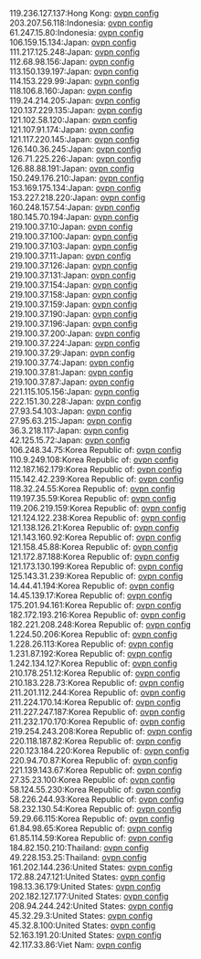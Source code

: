 119.236.127.137:Hong Kong: [ovpn config](vpn/119_236_127_137.ovpn)  
203.207.56.118:Indonesia: [ovpn config](vpn/203_207_56_118.ovpn)  
61.247.15.80:Indonesia: [ovpn config](vpn/61_247_15_80.ovpn)  
106.159.15.134:Japan: [ovpn config](vpn/106_159_15_134.ovpn)  
111.217.125.248:Japan: [ovpn config](vpn/111_217_125_248.ovpn)  
112.68.98.156:Japan: [ovpn config](vpn/112_68_98_156.ovpn)  
113.150.139.197:Japan: [ovpn config](vpn/113_150_139_197.ovpn)  
114.153.229.99:Japan: [ovpn config](vpn/114_153_229_99.ovpn)  
118.106.8.160:Japan: [ovpn config](vpn/118_106_8_160.ovpn)  
119.24.214.205:Japan: [ovpn config](vpn/119_24_214_205.ovpn)  
120.137.229.135:Japan: [ovpn config](vpn/120_137_229_135.ovpn)  
121.102.58.120:Japan: [ovpn config](vpn/121_102_58_120.ovpn)  
121.107.91.174:Japan: [ovpn config](vpn/121_107_91_174.ovpn)  
121.117.220.145:Japan: [ovpn config](vpn/121_117_220_145.ovpn)  
126.140.36.245:Japan: [ovpn config](vpn/126_140_36_245.ovpn)  
126.71.225.226:Japan: [ovpn config](vpn/126_71_225_226.ovpn)  
126.88.88.191:Japan: [ovpn config](vpn/126_88_88_191.ovpn)  
150.249.176.210:Japan: [ovpn config](vpn/150_249_176_210.ovpn)  
153.169.175.134:Japan: [ovpn config](vpn/153_169_175_134.ovpn)  
153.227.218.220:Japan: [ovpn config](vpn/153_227_218_220.ovpn)  
160.248.157.54:Japan: [ovpn config](vpn/160_248_157_54.ovpn)  
180.145.70.194:Japan: [ovpn config](vpn/180_145_70_194.ovpn)  
219.100.37.10:Japan: [ovpn config](vpn/219_100_37_10.ovpn)  
219.100.37.100:Japan: [ovpn config](vpn/219_100_37_100.ovpn)  
219.100.37.103:Japan: [ovpn config](vpn/219_100_37_103.ovpn)  
219.100.37.11:Japan: [ovpn config](vpn/219_100_37_11.ovpn)  
219.100.37.126:Japan: [ovpn config](vpn/219_100_37_126.ovpn)  
219.100.37.131:Japan: [ovpn config](vpn/219_100_37_131.ovpn)  
219.100.37.154:Japan: [ovpn config](vpn/219_100_37_154.ovpn)  
219.100.37.158:Japan: [ovpn config](vpn/219_100_37_158.ovpn)  
219.100.37.159:Japan: [ovpn config](vpn/219_100_37_159.ovpn)  
219.100.37.190:Japan: [ovpn config](vpn/219_100_37_190.ovpn)  
219.100.37.196:Japan: [ovpn config](vpn/219_100_37_196.ovpn)  
219.100.37.200:Japan: [ovpn config](vpn/219_100_37_200.ovpn)  
219.100.37.224:Japan: [ovpn config](vpn/219_100_37_224.ovpn)  
219.100.37.29:Japan: [ovpn config](vpn/219_100_37_29.ovpn)  
219.100.37.74:Japan: [ovpn config](vpn/219_100_37_74.ovpn)  
219.100.37.81:Japan: [ovpn config](vpn/219_100_37_81.ovpn)  
219.100.37.87:Japan: [ovpn config](vpn/219_100_37_87.ovpn)  
221.115.105.156:Japan: [ovpn config](vpn/221_115_105_156.ovpn)  
222.151.30.228:Japan: [ovpn config](vpn/222_151_30_228.ovpn)  
27.93.54.103:Japan: [ovpn config](vpn/27_93_54_103.ovpn)  
27.95.63.215:Japan: [ovpn config](vpn/27_95_63_215.ovpn)  
36.3.218.117:Japan: [ovpn config](vpn/36_3_218_117.ovpn)  
42.125.15.72:Japan: [ovpn config](vpn/42_125_15_72.ovpn)  
106.248.34.75:Korea Republic of: [ovpn config](vpn/106_248_34_75.ovpn)  
110.9.249.108:Korea Republic of: [ovpn config](vpn/110_9_249_108.ovpn)  
112.187.162.179:Korea Republic of: [ovpn config](vpn/112_187_162_179.ovpn)  
115.142.42.239:Korea Republic of: [ovpn config](vpn/115_142_42_239.ovpn)  
118.32.24.55:Korea Republic of: [ovpn config](vpn/118_32_24_55.ovpn)  
119.197.35.59:Korea Republic of: [ovpn config](vpn/119_197_35_59.ovpn)  
119.206.219.159:Korea Republic of: [ovpn config](vpn/119_206_219_159.ovpn)  
121.124.122.238:Korea Republic of: [ovpn config](vpn/121_124_122_238.ovpn)  
121.138.126.21:Korea Republic of: [ovpn config](vpn/121_138_126_21.ovpn)  
121.143.160.92:Korea Republic of: [ovpn config](vpn/121_143_160_92.ovpn)  
121.158.45.88:Korea Republic of: [ovpn config](vpn/121_158_45_88.ovpn)  
121.172.87.188:Korea Republic of: [ovpn config](vpn/121_172_87_188.ovpn)  
121.173.130.199:Korea Republic of: [ovpn config](vpn/121_173_130_199.ovpn)  
125.143.31.239:Korea Republic of: [ovpn config](vpn/125_143_31_239.ovpn)  
14.44.41.194:Korea Republic of: [ovpn config](vpn/14_44_41_194.ovpn)  
14.45.139.17:Korea Republic of: [ovpn config](vpn/14_45_139_17.ovpn)  
175.201.94.161:Korea Republic of: [ovpn config](vpn/175_201_94_161.ovpn)  
182.172.193.216:Korea Republic of: [ovpn config](vpn/182_172_193_216.ovpn)  
182.221.208.248:Korea Republic of: [ovpn config](vpn/182_221_208_248.ovpn)  
1.224.50.206:Korea Republic of: [ovpn config](vpn/1_224_50_206.ovpn)  
1.228.26.113:Korea Republic of: [ovpn config](vpn/1_228_26_113.ovpn)  
1.231.87.192:Korea Republic of: [ovpn config](vpn/1_231_87_192.ovpn)  
1.242.134.127:Korea Republic of: [ovpn config](vpn/1_242_134_127.ovpn)  
210.178.251.12:Korea Republic of: [ovpn config](vpn/210_178_251_12.ovpn)  
210.183.228.73:Korea Republic of: [ovpn config](vpn/210_183_228_73.ovpn)  
211.201.112.244:Korea Republic of: [ovpn config](vpn/211_201_112_244.ovpn)  
211.224.170.14:Korea Republic of: [ovpn config](vpn/211_224_170_14.ovpn)  
211.227.247.187:Korea Republic of: [ovpn config](vpn/211_227_247_187.ovpn)  
211.232.170.170:Korea Republic of: [ovpn config](vpn/211_232_170_170.ovpn)  
219.254.243.208:Korea Republic of: [ovpn config](vpn/219_254_243_208.ovpn)  
220.118.187.82:Korea Republic of: [ovpn config](vpn/220_118_187_82.ovpn)  
220.123.184.220:Korea Republic of: [ovpn config](vpn/220_123_184_220.ovpn)  
220.94.70.87:Korea Republic of: [ovpn config](vpn/220_94_70_87.ovpn)  
221.139.143.67:Korea Republic of: [ovpn config](vpn/221_139_143_67.ovpn)  
27.35.23.100:Korea Republic of: [ovpn config](vpn/27_35_23_100.ovpn)  
58.124.55.230:Korea Republic of: [ovpn config](vpn/58_124_55_230.ovpn)  
58.226.244.93:Korea Republic of: [ovpn config](vpn/58_226_244_93.ovpn)  
58.232.130.54:Korea Republic of: [ovpn config](vpn/58_232_130_54.ovpn)  
59.29.66.115:Korea Republic of: [ovpn config](vpn/59_29_66_115.ovpn)  
61.84.98.65:Korea Republic of: [ovpn config](vpn/61_84_98_65.ovpn)  
61.85.114.59:Korea Republic of: [ovpn config](vpn/61_85_114_59.ovpn)  
184.82.150.210:Thailand: [ovpn config](vpn/184_82_150_210.ovpn)  
49.228.153.25:Thailand: [ovpn config](vpn/49_228_153_25.ovpn)  
161.202.144.236:United States: [ovpn config](vpn/161_202_144_236.ovpn)  
172.88.247.121:United States: [ovpn config](vpn/172_88_247_121.ovpn)  
198.13.36.179:United States: [ovpn config](vpn/198_13_36_179.ovpn)  
202.182.127.177:United States: [ovpn config](vpn/202_182_127_177.ovpn)  
208.94.244.242:United States: [ovpn config](vpn/208_94_244_242.ovpn)  
45.32.29.3:United States: [ovpn config](vpn/45_32_29_3.ovpn)  
45.32.8.100:United States: [ovpn config](vpn/45_32_8_100.ovpn)  
52.163.191.20:United States: [ovpn config](vpn/52_163_191_20.ovpn)  
42.117.33.86:Viet Nam: [ovpn config](vpn/42_117_33_86.ovpn)  
